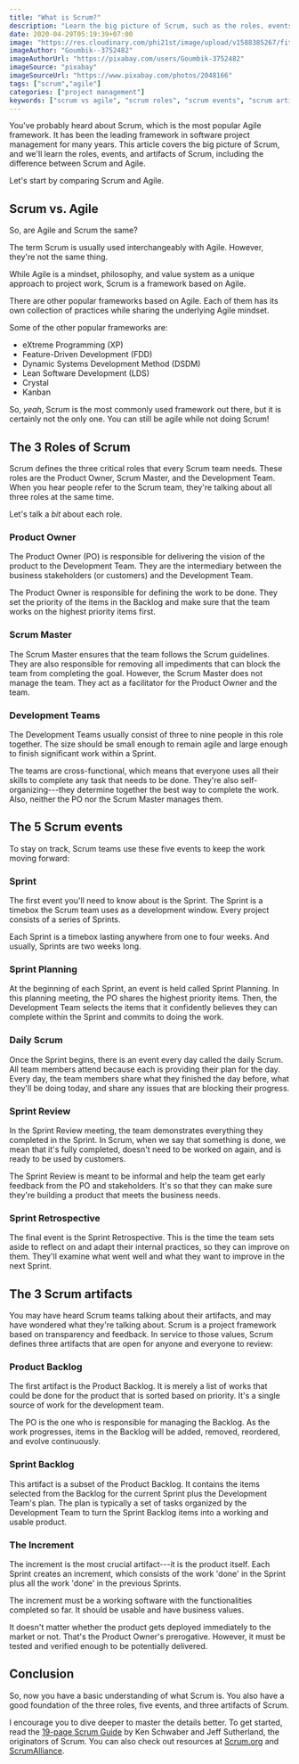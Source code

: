 ```yaml
---
title: "What is Scrum?"
description: "Learn the big picture of Scrum, such as the roles, events, and artifacts of Scrum. You'll also learn the difference between Scrum and Agile."
date: 2020-04-29T05:19:39+07:00
image: "https://res.cloudinary.com/phi21st/image/upload/v1588385267/fitrianingrum.me/Top_View_of_Keyboard_Notebook_and_Coffee_Cup.png"
imageAuthor: "Goumbik--3752482"
imageAuthorUrl: "https://pixabay.com/users/Goumbik-3752482"
imageSource: "pixabay"
imageSourceUrl: "https://www.pixabay.com/photos/2048166"
tags: ["scrum","agile"]
categories: ["project management"]
keywords: ["scrum vs agile", "scrum roles", "scrum events", "scrum artifacts", "scrum overview"]
---
```


You've probably heard about Scrum, which is the most popular Agile framework. 
It has been the leading framework in software project management for many years. 
This article covers the big picture of Scrum, and we'll learn the roles, events, and artifacts of Scrum, including the difference between Scrum and Agile.

Let's start by comparing Scrum and Agile.

## Scrum vs. Agile

So, are Agile and Scrum the same? 

The term Scrum is usually used interchangeably with Agile. However, they're not the same thing.  

While Agile is a mindset, philosophy, and value system as a unique approach to project work, Scrum is a framework based on Agile.

There are other popular frameworks based on Agile. Each of them has its own collection of practices while sharing the underlying Agile mindset.

Some of the other popular frameworks are:
* eXtreme Programming (XP)
* Feature-Driven Development (FDD)
* Dynamic Systems Development Method (DSDM)
* Lean Software Development (LDS)
* Crystal
* Kanban

So, _yeah_, Scrum is the most commonly used framework out there, but it is certainly not the only one. 
You can still be agile while not doing Scrum! 

## The 3 Roles of Scrum

Scrum defines the three critical roles that every Scrum team needs. 
These roles are the Product Owner, Scrum Master, and the Development Team. 
When you hear people refer to the Scrum team, they're talking about all three roles at the same time.

Let's talk a _bit_ about each role. 

### Product Owner 

The Product Owner (PO) is responsible for delivering the vision of the product to the Development Team. 
They are the intermediary between the business stakeholders (or customers) and the Development Team.
 
The Product Owner is responsible for defining the work to be done. 
They set the priority of the items in the Backlog and make sure that the team works on the highest priority items first. 

### Scrum Master

The Scrum Master ensures that the team follows the Scrum guidelines. 
They are also responsible for removing all impediments that can block the team from completing the goal.
However, the Scrum Master does not manage the team. They act as a facilitator for the Product Owner and the team.  

### Development Teams

The Development Teams usually consist of three to nine people in this role together. 
The size should be small enough to remain agile and large enough to finish significant work within a Sprint. 

The teams are cross-functional, which means that everyone uses all their skills to complete any task that needs to be done. 
They're also self-organizing---they determine together the best way to complete the work. 
Also, neither the PO nor the Scrum Master manages them.

## The 5 Scrum events

To stay on track, Scrum teams use these five events to keep the work moving forward:

### Sprint 
The first event you'll need to know about is the Sprint. 
The Sprint is a timebox the Scrum team uses as a development window. 
Every project consists of a series of Sprints. 

Each Sprint is a timebox lasting anywhere from one to four weeks. 
And usually, Sprints are two weeks long.

### Sprint Planning 

At the beginning of each Sprint, an event is held called Sprint Planning. 
In this planning meeting, the PO shares the highest priority items. 
Then, the Development Team selects the items that it confidently believes they can complete within the Sprint and commits to doing the work. 

### Daily Scrum

Once the Sprint begins, there is an event every day called the daily Scrum. 
All team members attend because each is providing their plan for the day. 
Every day, the team members share what they finished the day before, what they'll be doing today, and share any issues that are blocking their progress. 

### Sprint Review 

In the Sprint Review meeting, the team demonstrates everything they completed in the Sprint. 
In Scrum, when we say that something is done, we mean that it's fully completed, doesn't need to be worked on again, and is ready to be used by customers. 

The Sprint Review is meant to be informal and help the team get early feedback from the PO and stakeholders. 
It's so that they can make sure they're building a product that meets the business needs. 

### Sprint Retrospective

The final event is the Sprint Retrospective. 
This is the time the team sets aside to reflect on and adapt their internal practices, so they can improve on them. 
They'll examine what went well and what they want to improve in the next Sprint. 

## The 3 Scrum artifacts

You may have heard Scrum teams talking about their artifacts, and may have wondered what they're talking about. 
Scrum is a project framework based on transparency and feedback. 
In service to those values, Scrum defines three artifacts that are open for anyone and everyone to review:

### Product Backlog 

The first artifact is the Product Backlog. 
It is merely a list of works that could be done for the product that is sorted based on priority. 
It's a single source of work for the development team.

The PO is the one who is responsible for managing the Backlog. 
As the work progresses, items in the Backlog will be added, removed, reordered, and evolve continuously. 

### Sprint Backlog

This artifact is a subset of the Product Backlog. 
It contains the items selected from the Backlog for the current Sprint plus the Development Team's plan. 
The plan is typically a set of tasks organized by the Development Team to turn the Sprint Backlog items into a working and usable product.

### The Increment

The increment is the most crucial artifact---it is the product itself. 
Each Sprint creates an increment, which consists of the work 'done' in the Sprint plus all the work 'done' in the previous Sprints. 

The increment must be a working software with the functionalities completed so far. It should be usable and have business values. 

It doesn't matter whether the product gets deployed immediately to the market or not. 
That's the Product Owner's prerogative. However, it must be tested and verified enough to be potentially delivered. 

## Conclusion
So, now you have a basic understanding of what Scrum is. 
You also have a good foundation of the three roles, five events, and three artifacts of Scrum.

I encourage you to dive deeper to master the details better. 
To get started, read the [19-page Scrum Guide](https://www.scrumguides.org/docs/scrumguide/v2017/2017-Scrum-Guide-US.pdf) by Ken Schwaber and Jeff Sutherland, the originators of Scrum. 
You can also check out resources at [Scrum.org](https://www.scrum.org/) and [ScrumAlliance](https://www.scrumalliance.org/).

